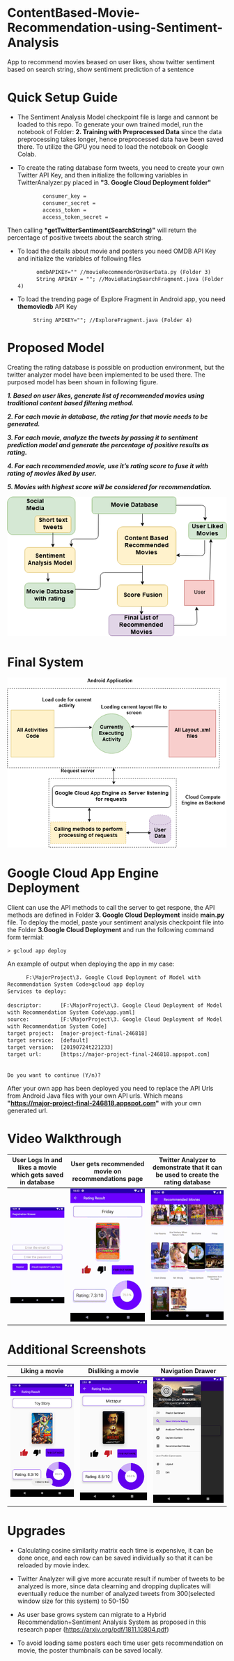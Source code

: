 # ContentBased-Movie-Recommendation-using-Sentiment-Analysis
App to recommend movies beased on user likes, show twitter sentiment based on search string, show sentiment prediction of a sentence

# Quick Setup Guide

   * The Sentiment Analysis Model checkpoint file is large and cannont be loaded to this repo. To generate your own trained model, run the notebook of Folder: __2. Training with Preprocessed Data__ since the data preprocessing takes longer, hence preprocessed data have been saved there. To utilize the GPU you need to load the notebook on Google Colab.

  * To create the rating database form tweets, you need to create your own Twitter API Key, and then initialize the following variables in TwitterAnalyzer.py placed in __"3. Google Cloud Deployment folder"__
  
                consumer_key = 
                consumer_secret = 
                access_token = 
                access_token_secret = 

  Then calling __*getTwitterSentiment(SearchString)"__ will return the percentage of positive tweets about the search string.
  
  * To load the details about movie and posters you need OMDB API Key and initialize the variables of following files
  
              omdbAPIKEY="" //movieRecommendorOnUserData.py (Folder 3)
              String APIKEY = ""; //MovieRatingSearchFragment.java (Folder 4)
     
   
   * To load the trending page of Explore Fragment in Android app, you need __themoviedb__ API Key
              
              String APIKEY=""; //ExploreFragment.java (Folder 4)
              
   
              

# Proposed Model
Creating the rating database is possible on production environment, but the twitter analyzer model have been implemented to be used there. The purposed model has been shown in following figure.

   _**1. Based on user likes, generate list of recommended movies using traditional content based filtering method.**_
   
   _**2. For each movie in database, the rating for that movie needs to be generated.**_ 

   _**3. For each movie, analyze the tweets by passing it to sentiment prediction model and generate the percentage of positive results as rating.**_
            
   _**4. For each recommended movie, use it’s rating score  to fuse it with rating of movies liked by user.**_ 
    
   _**5. Movies with highest score will be considered for recommendation.**_


<img src= "https://raw.githubusercontent.com/3ZadeSSG/ContentBased-Movie-Recommendation-using-Sentiment-Analysis/master/5. Screenshots/Recommendation Modelpng.png">

# Final System
<img src= "https://raw.githubusercontent.com/3ZadeSSG/ContentBased-Movie-Recommendation-using-Sentiment-Analysis/master/5. Screenshots/Compute Engine.png">

# Google Cloud App Engine Deployment

Client can use the API methods to call the server to get respone, the API methods are defined in Folder __3. Google Cloud Deployment__ inside __main.py__ file. To deploy the model, paste your sentiment analysis checkpoint file into the Folder __3.Google Cloud Deployment__ and run the following command form termial:
  
    > gcloud app deploy

An example of output when deploying the app in my case:
          
          F:\MajorProject\3. Google Cloud Deployment of Model with Recommendation System Code>gcloud app deploy
    Services to deploy:

    descriptor:      [F:\MajorProject\3. Google Cloud Deployment of Model with Recommendation System Code\app.yaml]
    source:          [F:\MajorProject\3. Google Cloud Deployment of Model with Recommendation System Code]
    target project:  [major-project-final-246818]
    target service:  [default]
    target version:  [20190724t221233]
    target url:      [https://major-project-final-246818.appspot.com]


    Do you want to continue (Y/n)?
    
 After your own app has been deployed you need to replace the API Urls from Android Java files with your own API urls. Which means __"https://major-project-final-246818.appspot.com"__ with your own generated url.
 
 

# Video Walkthrough
User Logs In and likes a movie which gets saved in database|User gets recommended movie on recommendations page| Twitter Analyzer to demonstrate that it can be used to create the rating database
:-------------------------:|:-------------------------:|:-------------------------:
<img src= "https://raw.githubusercontent.com/3ZadeSSG/ContentBased-Movie-Recommendation-using-Sentiment-Analysis/master/5. Screenshots/Login.gif" width="250">|<img src= "https://raw.githubusercontent.com/3ZadeSSG/ContentBased-Movie-Recommendation-using-Sentiment-Analysis/master/5. Screenshots/Recommendation.gif" width="250">|<img src= "https://raw.githubusercontent.com/3ZadeSSG/ContentBased-Movie-Recommendation-using-Sentiment-Analysis/master/5. Screenshots/Twitter Analyzer.gif" width="250">


# Additional Screenshots
Liking a movie|Disliking a movie| Navigation Drawer
:-------------------------:|:-------------------------:|:-------------------------:
<img src= "https://raw.githubusercontent.com/3ZadeSSG/ContentBased-Movie-Recommendation-using-Sentiment-Analysis/master/5. Screenshots/Screenshot Like.png" width="250">|<img src= "https://raw.githubusercontent.com/3ZadeSSG/ContentBased-Movie-Recommendation-using-Sentiment-Analysis/master/5. Screenshots/Screenshot Dislike.png" width="250">|<img src= "https://raw.githubusercontent.com/3ZadeSSG/ContentBased-Movie-Recommendation-using-Sentiment-Analysis/master/5. Screenshots/Screenshot Nav Window.png" width="250">



# Upgrades

  * Calculating cosine similarity matrix each time is expensive, it can be done once, and each row can be saved individually so that it can be reloaded by movie index.
  
  * Twitter Analyzer will give more accurate result if number of tweets to be analyzed is more, since data clearning and dropping duplicates will eventually reduce the number of analyzed tweets from 300(selected window size for this system) to 50-150
  
  * As user base grows system can migrate to a Hybrid Recommendation+Sentiment Analysis System as proposed in this research paper (https://arxiv.org/pdf/1811.10804.pdf)
  
  * To avoid loading same posters each time user gets recommendation on movie, the poster thumbnails can be saved locally.

